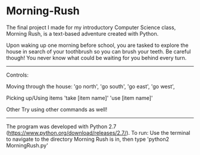 # Morning-Rush
The final project I made for my introductory Computer Science class, Morning Rush, is a text-based adventure created with Python.

Upon waking up one morning before school, you are tasked to explore the house in search of your toothbrush so you can brush your teeth. Be careful though! You never know what could be waiting for you behind every turn.

-----------------------------------------------------------------------------------------
Controls:

Moving through the house:
'go north', 
'go south', 
'go east', 
'go west', 

Picking up/Using items
'take [item name]'
'use [item name]'

Other
Try using other commands as well!

------------------------------------------------------------------------------------------

The program was developed with Python 2.7 (https://www.python.org/download/releases/2.7/).
To run: Use the terminal to navigate to the directory Morning Rush is in, then type 'python2 MorningRush.py'

